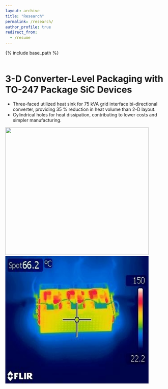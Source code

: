 ```yaml
---
layout: archive
title: "Research"
permalink: /research/
author_profile: true
redirect_from:
  - /resume
---
```


{% include base_path %}
<br>
<br>

3-D Converter-Level Packaging with TO-247 Package SiC Devices 
======
* Three-faced utilized heat sink for 75 kVA grid interface bi-directional converter, providing 35 % reduction in heat volume than 2-D layout.
* Cylindrical holes for heat dissipation, contributing to lower costs and simpler manufacturing.

<img src="/images/heat_sink1.jpg" width="450" height="400">  <img src="/images/heat_sink2.jpg" width="450" height="400">
